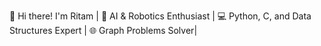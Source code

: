 👋 Hi there! I'm Ritam | 🤖 AI & Robotics Enthusiast | 💻 Python, C, and Data Structures Expert | 🌐 Graph Problems Solver|
